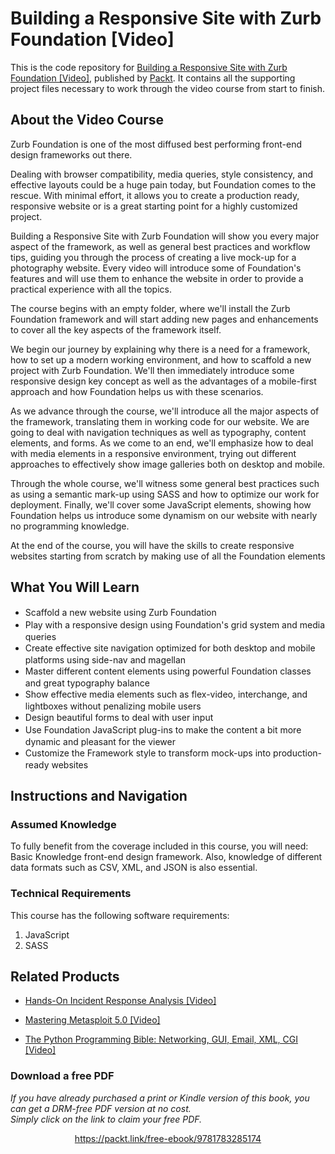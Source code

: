 # Building a Responsive Site with Zurb Foundation [Video]
This is the code repository for [Building a Responsive Site with Zurb Foundation [Video]](https://www.packtpub.com/web-development/building-responsive-site-zurb-foundation-video?utm_source=github&utm_medium=repository&utm_campaign=9781783285174), published by [Packt](https://www.packtpub.com/?utm_source=github). It contains all the supporting project files necessary to work through the video course from start to finish.
## About the Video Course
Zurb Foundation is one of the most diffused best performing front-end design frameworks out there.

Dealing with browser compatibility, media queries, style consistency, and effective layouts could be a huge pain today, but Foundation comes to the rescue. With minimal effort, it allows you to create a production ready, responsive website or is a great starting point for a highly customized project.

Building a Responsive Site with Zurb Foundation will show you every major aspect of the framework, as well as general best practices and workflow tips, guiding you through the process of creating a live mock-up for a photography website. Every video will introduce some of Foundation's features and will use them to enhance the website in order to provide a practical experience with all the topics.

The course begins with an empty folder, where we'll install the Zurb Foundation framework and will start adding new pages and enhancements to cover all the key aspects of the framework itself.

We begin our journey by explaining why there is a need for a framework, how to set up a modern working environment, and how to scaffold a new project with Zurb Foundation. We'll then immediately introduce some responsive design key concept as well as the advantages of a mobile-first approach and how Foundation helps us with these scenarios.

As we advance through the course, we'll introduce all the major aspects of the framework, translating them in working code for our website. We are going to deal with navigation techniques as well as typography, content elements, and forms. As we come to an end, we'll emphasize how to deal with media elements in a responsive environment, trying out different approaches to effectively show image galleries both on desktop and mobile.

Through the whole course, we'll witness some general best practices such as using a semantic mark-up using SASS and how to optimize our work for deployment. Finally, we'll cover some JavaScript elements, showing how Foundation helps us introduce some dynamism on our website with nearly no programming knowledge.

At the end of the course, you will have the skills to create responsive websites starting from scratch by making use of all the Foundation elements

<H2>What You Will Learn</H2>
<DIV class=book-info-will-learn-text>
<UL>
<LI><SPAN style="LINE-HEIGHT: 20px; BACKGROUND-COLOR: transparent">Scaffold a new website using Zurb Foundation</SPAN> 
<LI><SPAN style="LINE-HEIGHT: 20px; BACKGROUND-COLOR: transparent">Play with a responsive design using Foundation's grid system and media queries</SPAN> 
<LI><SPAN style="LINE-HEIGHT: 20px; BACKGROUND-COLOR: transparent">Create effective site navigation optimized for both desktop and mobile platforms using side-nav and magellan</SPAN> 
<LI><SPAN style="LINE-HEIGHT: 20px; BACKGROUND-COLOR: transparent">Master different content elements using powerful Foundation classes and great typography balance</SPAN> 
<LI><SPAN style="LINE-HEIGHT: 20px; BACKGROUND-COLOR: transparent">Show effective media elements such as flex-video, interchange, and lightboxes without penalizing mobile users</SPAN> 
<LI><SPAN style="LINE-HEIGHT: 20px; BACKGROUND-COLOR: transparent">Design beautiful forms to deal with user input</SPAN> 
<LI><SPAN style="LINE-HEIGHT: 20px; BACKGROUND-COLOR: transparent">Use Foundation JavaScript plug-ins to make the content a bit more dynamic and pleasant for the viewer</SPAN> 
<LI><SPAN style="LINE-HEIGHT: 20px; BACKGROUND-COLOR: transparent">Customize the Framework style to transform mock-ups into production-ready websites</SPAN> </LI></UL></DIV>

## Instructions and Navigation
### Assumed Knowledge
To fully benefit from the coverage included in this course, you will need:<br/>
Basic Knowledge front-end design framework. Also, knowledge of different data formats such as CSV, XML, and JSON is also essential.
### Technical Requirements
This course has the following software requirements:<br/>
1. JavaScript 
2. SASS

## Related Products
* [Hands-On Incident Response Analysis [Video]](https://www.packtpub.com/networking-and-servers/hands-incident-response-analysis-video?utm_source=github&utm_medium=repository&utm_campaign=9781838552046)

* [Mastering Metasploit 5.0 [Video]](https://www.packtpub.com/networking-and-servers/mastering-metasploit-50-video?utm_source=github&utm_medium=repository&utm_campaign=9781838551544)

* [The Python Programming Bible: Networking, GUI, Email, XML, CGI [Video]](https://www.packtpub.com/application-development/python-programming-bible-networking-gui-email-xml-cgi-video?utm_source=github&utm_medium=repository&utm_campaign=9781838559960)

### Download a free PDF

 <i>If you have already purchased a print or Kindle version of this book, you can get a DRM-free PDF version at no cost.<br>Simply click on the link to claim your free PDF.</i>
<p align="center"> <a href="https://packt.link/free-ebook/9781783285174">https://packt.link/free-ebook/9781783285174 </a> </p>